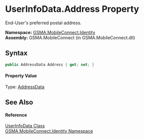 UserInfoData.Address Property
=============================
End-User's preferred postal address.

**Namespace:** [GSMA.MobileConnect.Identity][1]  
**Assembly:** GSMA.MobileConnect (in GSMA.MobileConnect.dll)

Syntax
------

```csharp
public AddressData Address { get; set; }
```

#### Property Value
Type: [AddressData][2]

See Also
--------

#### Reference
[UserInfoData Class][3]  
[GSMA.MobileConnect.Identity Namespace][1]  

[1]: ../README.md
[2]: ../AddressData/README.md
[3]: README.md
[4]: ../../_icons/Help.png